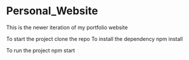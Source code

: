 # Personal_Website
This is the newer iteration of my portfolio website

To start the project clone the repo 
To install the dependency 
npm install

To run the project
npm start

